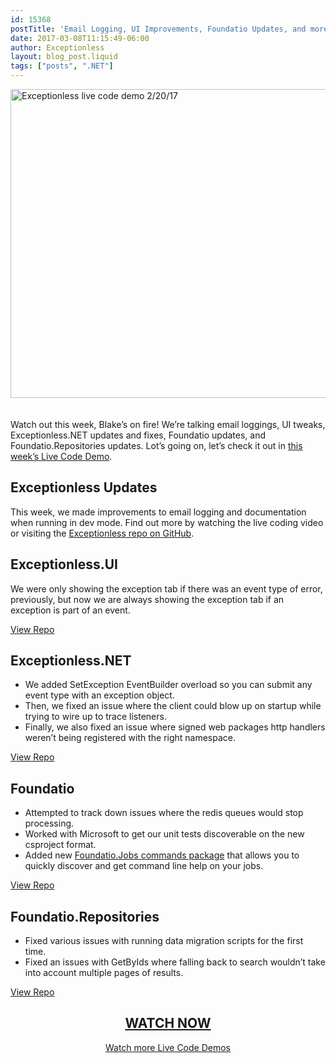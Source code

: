 ```yaml
---
id: 15368
postTitle: 'Email Logging, UI Improvements, Foundatio Updates, and more &#8211; Live Code Demo'
date: 2017-03-08T11:15:49-06:00
author: Exceptionless
layout: blog_post.liquid
tags: ["posts", ".NET"]
---
```

[<img loading="lazy" class="aligncenter size-large wp-image-15370" style="margin-bottom: 20px;" src="/assets/live-code-demo-170308-1024x538.jpg" alt="Exceptionless live code demo 2/20/17" width="940" height="494" data-id="15370" srcset="/assets/live-code-demo-170308-1024x538.jpg 1024w, /assets/live-code-demo-170308-300x158.jpg 300w, /assets/live-code-demo-170308-768x403.jpg 768w, /assets/live-code-demo-170308.jpg 1200w" sizes="(max-width: 940px) 100vw, 940px" />](https://www.liveedu.tv/niemyjski/2qyKy-exceptionless-weekly-demo-2-20-17/xAq0E-exceptionless-weekly-demo-2-20-17/)

Watch out this week, Blake&#8217;s on fire! We&#8217;re talking email loggings, UI tweaks, Exceptionless.NET updates and fixes, Foundatio updates, and Foundatio.Repositories updates. Lot&#8217;s going on, let&#8217;s check it out in [this week&#8217;s Live Code Demo](https://www.liveedu.tv/niemyjski/2qyKy-exceptionless-weekly-demo-2-20-17/xAq0E-exceptionless-weekly-demo-2-20-17/).<!--more-->

## Exceptionless Updates

This week, we made improvements to email logging and documentation when running in dev mode. Find out more by watching the live coding video or visiting the [Exceptionless repo on GitHub](https://github.com/exceptionless/Exceptionless).

## Exceptionless.UI

We were only showing the exception tab if there was an event type of error, previously, but now we are always showing the exception tab if an exception is part of an event.

[View Repo](https://github.com/exceptionless/Exceptionless.UI)

## Exceptionless.NET

  * We added SetException EventBuilder overload so you can submit any event type with an exception object.
  * Then, we fixed an issue where the client could blow up on startup while trying to wire up to trace listeners.
  * Finally, we also fixed an issue where signed web packages http handlers weren&#8217;t being registered with the right namespace.

[View Repo](https://github.com/exceptionless/Exceptionless.Net)

## Foundatio

  * Attempted to track down issues where the redis queues would stop processing.
  * Worked with Microsoft to get our unit tests discoverable on the new csproject format.
  * Added new [Foundatio.Jobs commands package](https://github.com/exceptionless/Foundatio/commit/50dddaa52d3cc929a62d42b40f8d767e4f916545) that allows you to quickly discover and get command line help on your jobs.

[View Repo](https://github.com/exceptionless/Foundatio)

## Foundatio.Repositories

  * Fixed various issues with running data migration scripts for the first time.
  * Fixed an issues with GetByIds where falling back to search wouldn&#8217;t take into account multiple pages of results.

[View Repo](https://github.com/exceptionless/Foundatio.Repositories)

<h2 style="text-align: center;">
  <a href="https://www.liveedu.tv/niemyjski/2qyKy-exceptionless-weekly-demo-2-20-17/xAq0E-exceptionless-weekly-demo-2-20-17/">WATCH NOW</a>
</h2>

<p style="text-align: center;">
  <a href="/category/live-coding/">Watch more Live Code Demos</a>
</p>
